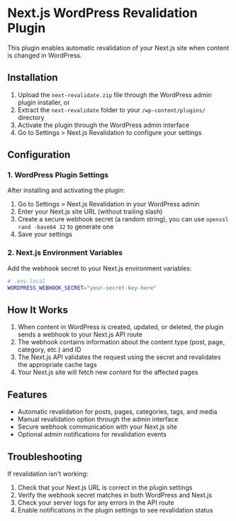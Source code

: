 # Next.js WordPress Revalidation Plugin

This plugin enables automatic revalidation of your Next.js site when content is changed in WordPress.

## Installation

1. Upload the `next-revalidate.zip` file through the WordPress admin plugin installer, or
2. Extract the `next-revalidate` folder to your `/wp-content/plugins/` directory
3. Activate the plugin through the WordPress admin interface
4. Go to Settings > Next.js Revalidation to configure your settings

## Configuration

### 1. WordPress Plugin Settings

After installing and activating the plugin:

1. Go to Settings > Next.js Revalidation in your WordPress admin
2. Enter your Next.js site URL (without trailing slash)
3. Create a secure webhook secret (a random string), you can use `openssl rand -base64 32` to generate one
4. Save your settings

### 2. Next.js Environment Variables

Add the webhook secret to your Next.js environment variables:

```bash
# .env.local
WORDPRESS_WEBHOOK_SECRET="your-secret-key-here"
```

## How It Works

1. When content in WordPress is created, updated, or deleted, the plugin sends a webhook to your Next.js API route
2. The webhook contains information about the content type (post, page, category, etc.) and ID
3. The Next.js API validates the request using the secret and revalidates the appropriate cache tags
4. Your Next.js site will fetch new content for the affected pages

## Features

- Automatic revalidation for posts, pages, categories, tags, and media
- Manual revalidation option through the admin interface
- Secure webhook communication with your Next.js site
- Optional admin notifications for revalidation events

## Troubleshooting

If revalidation isn't working:

1. Check that your Next.js URL is correct in the plugin settings
2. Verify the webhook secret matches in both WordPress and Next.js
3. Check your server logs for any errors in the API route
4. Enable notifications in the plugin settings to see revalidation status
